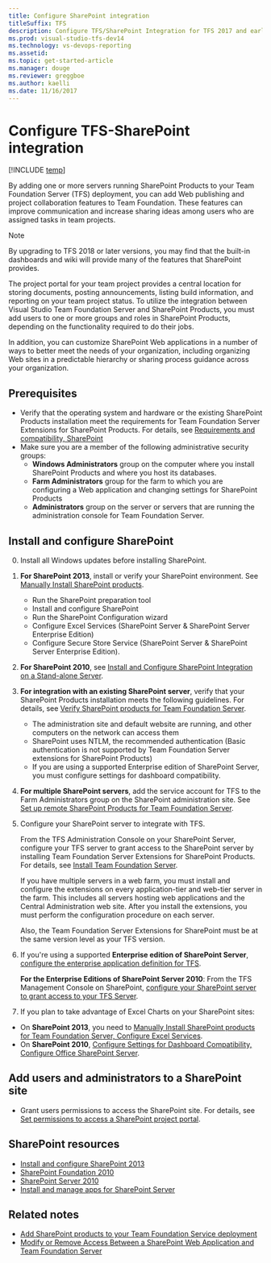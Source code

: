 ```yaml
---
title: Configure SharePoint integration 
titleSuffix: TFS
description: Configure TFS/SharePoint Integration for TFS 2017 and earlier versions
ms.prod: visual-studio-tfs-dev14
ms.technology: vs-devops-reporting
ms.assetid:
ms.topic: get-started-article  
ms.manager: douge
ms.reviewer: greggboe
ms.author: kaelli
ms.date: 11/16/2017
---
```


# Configure TFS-SharePoint integration

[!INCLUDE [temp](./_shared/about-sharepoint-deprecation.md)]

By adding one or more servers running SharePoint Products to your Team Foundation Server (TFS) deployment, you can add Web publishing and project collaboration features to Team Foundation. These features can improve communication and increase sharing ideas among users who are assigned tasks in team projects. 

> [!NOTE] 
> By upgrading to TFS 2018 or later versions, you may find that the built-in dashboards and wiki will provide many of the features that SharePoint provides.  

The project portal for your team project provides a central location for storing documents, posting announcements, listing build information, and reporting on your team project status. To utilize the integration between Visual Studio Team Foundation Server and SharePoint Products, you must add users to one or more groups and roles in SharePoint Products, depending on the functionality required to do their jobs.

In addition, you can customize SharePoint Web applications in a number of ways to better meet the needs of your organization, including organizing Web sites in a predictable hierarchy or sharing process guidance across your organization.

## Prerequisites

- Verify that the operating system and hardware or the existing SharePoint Products installation meet the requirements for Team Foundation Server Extensions for SharePoint Products. For details, see [Requirements and compatibility, SharePoint](../../tfs-server/requirements.md?toc=/vsts/report/sharepoint-dashboards/toc.json&bc=/vsts/report/sharepoint-dashboards/breadcrumb/toc.json)
- Make sure you are a member of the following administrative security groups: 
	- **Windows Administrators** group on the computer where you install SharePoint Products and where you host its databases.
	- **Farm Administrators** group for the farm to which you are configuring a Web application and changing settings for SharePoint Products
	- **Administrators** group on the server or servers that are running the administration console for Team Foundation Server.


## Install and configure SharePoint  

0. Install all Windows updates before installing SharePoint.

0. **For SharePoint 2013**, install or verify your SharePoint environment. See [Manually Install SharePoint products](../../tfs-server/install/sharepoint/install-sharepoint.md?toc=/vsts/report/sharepoint-dashboards/toc.json&bc=/vsts/report/sharepoint-dashboards/breadcrumb/toc.json).	 
	- Run the SharePoint preparation tool
	- Install and configure SharePoint
	- Run the SharePoint Configuration wizard
	- Configure Excel Services (SharePoint Server & SharePoint Server Enterprise Edition)
	- Configure Secure Store Service (SharePoint Server & SharePoint Server Enterprise Edition).

0. **For SharePoint 2010**, see [Install and Configure SharePoint Integration on a Stand-alone Server](https://technet.microsoft.com/library/bb677368(v=sql.105).aspx).  

0.	**For integration with an existing SharePoint server**, verify that your SharePoint Products installation meets the following guidelines. For details, see [Verify SharePoint products for Team Foundation Server](../../tfs-server/install/sharepoint/verify-sharepoint.md).  
	- The administration site and default website are running, and other computers on the network can access them
	- SharePoint uses NTLM, the recommended authentication (Basic authentication is not supported by Team Foundation Server extensions for SharePoint Products)
	- If you are using a supported Enterprise edition of SharePoint Server, you must configure settings for dashboard compatibility.

0. **For multiple SharePoint servers**, add the service account for TFS to the Farm Administrators group on the SharePoint administration site. See [Set up remote SharePoint Products for Team Foundation Server](../../tfs-server/install/sharepoint/setup-remote-sharepoint.md?toc=/vsts/report/sharepoint-dashboards/toc.json&bc=/vsts/report/sharepoint-dashboards/breadcrumb/toc.json).

0. Configure your SharePoint server to integrate with TFS. 

	From the TFS Administration Console on your SharePoint Server, configure your TFS server to grant access to the SharePoint server by installing Team Foundation Server Extensions for SharePoint Products. For details, see [Install Team Foundation Server](../../tfs-server/install/install-2013/install-tfs.md?toc=/vsts/report/sharepoint-dashboards/toc.json&bc=/vsts/report/sharepoint-dashboards/breadcrumb/toc.json).

	If you have multiple servers in a web farm, you must install and configure the extensions on every application-tier and web-tier server in the farm. This includes all servers hosting web applications and the Central Administration web site. After you install the extensions, you must perform the configuration procedure on each server. 

	Also, the Team Foundation Server Extensions for SharePoint must be at the same version level as your TFS version. 

0. If you're using a supported **Enterprise edition of SharePoint Server**, [configure the enterprise application definition for TFS](../../tfs-server/install/sharepoint/config-enterprise-app-def.md?toc=/vsts/report/sharepoint-dashboards/toc.json&bc=/vsts/report/sharepoint-dashboards/breadcrumb/toc.json).

	**For the Enterprise Editions of SharePoint Server 2010**: From the TFS Management Console on SharePoint, [configure your SharePoint server to grant access to your TFS Server](../../tfs-server/admin/config-ent-sharepoint0710-dashboards.md?toc=/vsts/report/sharepoint-dashboards/toc.json&bc=/vsts/report/sharepoint-dashboards/breadcrumb/toc.json).

0. If you plan to take advantage of Excel Charts on your SharePoint sites:
  * On **SharePoint 2013**, you need to [Manually Install SharePoint products for Team Foundation Server, Configure Excel Services](../../tfs-server/install/sharepoint/install-sharepoint.md#configure-excel-services-sharepoint-server-only).
  * On **SharePoint 2010**, [Configure Settings for Dashboard Compatibility, Configure Office SharePoint Server](https://msdn.microsoft.com/library/ee462863%28v=vs.100%29.aspx).


## Add users and administrators to a SharePoint site

- Grant users permissions to access the SharePoint site. For details, see [Set permissions to access a SharePoint project portal](../../security/set-sharepoint-permissions.md?toc=/vsts/report/sharepoint-dashboards/toc.json&bc=/vsts/report/sharepoint-dashboards/breadcrumb/toc.json).



<!---

I RECOMMEND WE REMOVE THIS SECTION AS IT POINTS TO 2010 CONTENT. 

This link - http://go.microsoft.com/fwlink/?LinkId=185224 - goes to a post that contains links to content that are 7 years old. Not sure how useful that is. 


The following topics should be sufficient to help you through the general process of integrating SharePoint Products with TFS, but other resources might help you understand the specific steps that your deployment might require. For the most recent information, see the following forum post on the Microsoft Web site: [SharePoint Integration with Team Foundation Server - Important Information](http://go.microsoft.com/fwlink/?LinkId=185224).



## Archived content


- [Connecting to a Server That Is Running SharePoint Products](https://msdn.microsoft.com/library/ms253085.aspx): Describes the various sites configured by Team Foundation Server on SharePoint Products as well as the default sites within SharePoint Products.
- [Roles in SharePoint Products](https://msdn.microsoft.com/library/ms252445.aspx): Describes the various default roles available in SharePoint Products.
- [Managing SharePoint Sites](https://msdn.microsoft.com/library/ms252503.aspx): Describes various administrative tasks for SharePoint Products, including how to create a SharePoint Web application and site collection for use with Team Foundation Server.
- [Extensions for SharePoint Products](https://msdn.microsoft.com/library/bb552177.aspx): Describes the templates that must be installed for SharePoint Products if it is not installed on the same server that is running the application-tier services for Team Foundation.
- [Add Integration with SharePoint Products to a Deployment of Team Foundation Server](https://msdn.microsoft.com/library/ee462861.aspx): Describes how to add SharePoint Products to a deployment of Team Foundation Server in an environment with full trust and little to no restrictions on permissions granted between the two programs.
- [Interactions Between SharePoint Products and Team Foundation Server](https://msdn.microsoft.com/library/ms253177.aspx): Describes how Team Foundation Server and SharePoint Products interact at a technical and conceptual level, and provides links to more information.
- [Configure Settings for Dashboard Compatibility](https://msdn.microsoft.com/library/ee462863.aspx): Describes how to configure a deployment of Microsoft Office SharePoint Server 2007 to support reports and dashboards in Team Foundation Server.
- [Integrate Team Foundation Server with SharePoint Products Without Administrative Permissions](https://msdn.microsoft.com/library/ee462864.aspx): Describes how to add SharePoint Products to a deployment of Team Foundation Server in an environment that has restricted access or other security requirements and restrictions on what permissions can be granted between the two programs.
- [Upgrading SharePoint Products for Team Foundation Server](https://msdn.microsoft.com/library/bb909691.aspx)Describes the options for upgrading the version of SharePoint Products that supports your deployment of Team Foundation Server.

-->



## SharePoint resources

- [Install and configure SharePoint 2013](https://technet.microsoft.com/library/cc262957.aspx)
- [SharePoint Foundation 2010](https://technet.microsoft.com/library/cc288070(v=office.14))
- [SharePoint Server 2010](https://technet.microsoft.com/library/cc303422(v=office.14))
- [Install and manage apps for SharePoint Server](https://technet.microsoft.com/library/fp161232(v=office.16).aspx)


## Related notes

- [Add SharePoint products to your Team Foundation Service deployment](../../tfs-server/admin/add-sharepoint-to-tfs.md)  
- [Modify or Remove Access Between a SharePoint Web Application and Team Foundation Server](../../tfs-server/admin/modify-remove-access-shareport-tfs.md) 